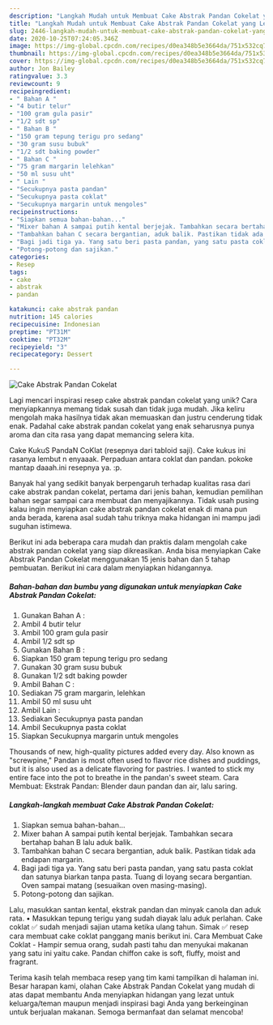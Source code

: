 ```yaml
---
description: "Langkah Mudah untuk Membuat Cake Abstrak Pandan Cokelat yang Lezat Sekali"
title: "Langkah Mudah untuk Membuat Cake Abstrak Pandan Cokelat yang Lezat Sekali"
slug: 2446-langkah-mudah-untuk-membuat-cake-abstrak-pandan-cokelat-yang-lezat-sekali
date: 2020-10-25T07:24:05.346Z
image: https://img-global.cpcdn.com/recipes/d0ea348b5e3664da/751x532cq70/cake-abstrak-pandan-cokelat-foto-resep-utama.jpg
thumbnail: https://img-global.cpcdn.com/recipes/d0ea348b5e3664da/751x532cq70/cake-abstrak-pandan-cokelat-foto-resep-utama.jpg
cover: https://img-global.cpcdn.com/recipes/d0ea348b5e3664da/751x532cq70/cake-abstrak-pandan-cokelat-foto-resep-utama.jpg
author: Jon Bailey
ratingvalue: 3.3
reviewcount: 9
recipeingredient:
- " Bahan A "
- "4 butir telur"
- "100 gram gula pasir"
- "1/2 sdt sp"
- " Bahan B "
- "150 gram tepung terigu pro sedang"
- "30 gram susu bubuk"
- "1/2 sdt baking powder"
- " Bahan C "
- "75 gram margarin lelehkan"
- "50 ml susu uht"
- " Lain "
- "Secukupnya pasta pandan"
- "Secukupnya pasta coklat"
- "Secukupnya margarin untuk mengoles"
recipeinstructions:
- "Siapkan semua bahan-bahan..."
- "Mixer bahan A sampai putih kental berjejak. Tambahkan secara bertahap bahan B lalu aduk balik."
- "Tambahkan bahan C secara bergantian, aduk balik. Pastikan tidak ada endapan margarin."
- "Bagi jadi tiga ya. Yang satu beri pasta pandan, yang satu pasta coklat dan satunya biarkan tanpa pasta. Tuang di loyang secara bergantian. Oven sampai matang (sesuaikan oven masing-masing)."
- "Potong-potong dan sajikan."
categories:
- Resep
tags:
- cake
- abstrak
- pandan

katakunci: cake abstrak pandan 
nutrition: 145 calories
recipecuisine: Indonesian
preptime: "PT31M"
cooktime: "PT32M"
recipeyield: "3"
recipecategory: Dessert

---
```



![Cake Abstrak Pandan Cokelat](https://img-global.cpcdn.com/recipes/d0ea348b5e3664da/751x532cq70/cake-abstrak-pandan-cokelat-foto-resep-utama.jpg)

Lagi mencari inspirasi resep cake abstrak pandan cokelat yang unik? Cara menyiapkannya memang tidak susah dan tidak juga mudah. Jika keliru mengolah maka hasilnya tidak akan memuaskan dan justru cenderung tidak enak. Padahal cake abstrak pandan cokelat yang enak seharusnya punya aroma dan cita rasa yang dapat memancing selera kita.

Cake KukuS PandaN CoKlat (resepnya dari tabloid saji). Cake kukus ini rasanya lembut n enyaaak. Perpaduan antara coklat dan pandan. pokoke mantap daaah.ini resepnya ya. :p.

Banyak hal yang sedikit banyak berpengaruh terhadap kualitas rasa dari cake abstrak pandan cokelat, pertama dari jenis bahan, kemudian pemilihan bahan segar sampai cara membuat dan menyajikannya. Tidak usah pusing kalau ingin menyiapkan cake abstrak pandan cokelat enak di mana pun anda berada, karena asal sudah tahu triknya maka hidangan ini mampu jadi suguhan istimewa.


Berikut ini ada beberapa cara mudah dan praktis dalam mengolah cake abstrak pandan cokelat yang siap dikreasikan. Anda bisa menyiapkan Cake Abstrak Pandan Cokelat menggunakan 15 jenis bahan dan 5 tahap pembuatan. Berikut ini cara dalam menyiapkan hidangannya.

<!--inarticleads1-->

##### Bahan-bahan dan bumbu yang digunakan untuk menyiapkan Cake Abstrak Pandan Cokelat:

1. Gunakan  Bahan A :
1. Ambil 4 butir telur
1. Ambil 100 gram gula pasir
1. Ambil 1/2 sdt sp
1. Gunakan  Bahan B :
1. Siapkan 150 gram tepung terigu pro sedang
1. Gunakan 30 gram susu bubuk
1. Gunakan 1/2 sdt baking powder
1. Ambil  Bahan C :
1. Sediakan 75 gram margarin, lelehkan
1. Ambil 50 ml susu uht
1. Ambil  Lain :
1. Sediakan Secukupnya pasta pandan
1. Ambil Secukupnya pasta coklat
1. Siapkan Secukupnya margarin untuk mengoles


Thousands of new, high-quality pictures added every day. Also known as &#34;screwpine,&#34; Pandan is most often used to flavor rice dishes and puddings, but it is also used as a delicate flavoring for pastries. I wanted to stick my entire face into the pot to breathe in the pandan&#39;s sweet steam. Cara Membuat: Ekstrak Pandan: Blender daun pandan dan air, lalu saring. 

<!--inarticleads2-->

##### Langkah-langkah membuat Cake Abstrak Pandan Cokelat:

1. Siapkan semua bahan-bahan...
1. Mixer bahan A sampai putih kental berjejak. Tambahkan secara bertahap bahan B lalu aduk balik.
1. Tambahkan bahan C secara bergantian, aduk balik. Pastikan tidak ada endapan margarin.
1. Bagi jadi tiga ya. Yang satu beri pasta pandan, yang satu pasta coklat dan satunya biarkan tanpa pasta. Tuang di loyang secara bergantian. Oven sampai matang (sesuaikan oven masing-masing).
1. Potong-potong dan sajikan.


Lalu, masukkan santan kental, ekstrak pandan dan minyak canola dan aduk rata. • Masukkan tepung terigu yang sudah diayak lalu aduk perlahan. Cake coklat ✅ sudah menjadi sajian utama ketika ulang tahun. Simak ✅ resep cara membuat cake coklat panggang manis berikut ini. Cara Membuat Cake Coklat - Hampir semua orang, sudah pasti tahu dan menyukai makanan yang satu ini yaitu cake. Pandan chiffon cake is soft, fluffy, moist and fragrant. 

Terima kasih telah membaca resep yang tim kami tampilkan di halaman ini. Besar harapan kami, olahan Cake Abstrak Pandan Cokelat yang mudah di atas dapat membantu Anda menyiapkan hidangan yang lezat untuk keluarga/teman maupun menjadi inspirasi bagi Anda yang berkeinginan untuk berjualan makanan. Semoga bermanfaat dan selamat mencoba!
